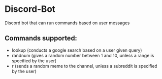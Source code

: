 # Discord-Bot
Discord bot that can run commands based on user messages

## Commands supported:
* lookup (conducts a google search based on a user given query)
* randnum (gives a random number between 1 and 10, unless a range is specified by the user)
* r (sends a random meme to the channel, unless a subreddit is specified by the user)